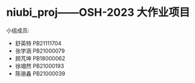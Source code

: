 # niubi_proj——OSH-2023 大作业项目

小组成员:

- 舒英特 PB21111704
- 张学涵 PB21000079
- 顾芃坤 PB18000062
- 徐翊然 PB21000193
- 陈骆鑫 PB21000039
